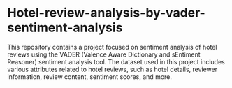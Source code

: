 # Hotel-review-analysis-by-vader-sentiment-analysis
This repository contains a project focused on sentiment analysis of hotel reviews using the VADER (Valence Aware Dictionary and sEntiment Reasoner) sentiment analysis tool. The dataset used in this project includes various attributes related to hotel reviews, such as hotel details, reviewer information, review content, sentiment scores, and more.

